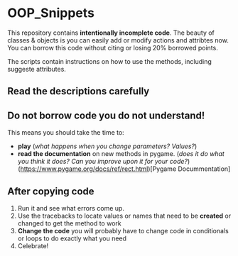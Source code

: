 # OOP_Snippets

This repository contains **intentionally incomplete code**.
The beauty of classes & objects is you can easily add or modify actions and attribtes now. You can borrow this code without citing or losing 20% borrowed points. 

The scripts contain instructions on how to use the methods, including suggeste attributes. 

## Read the descriptions carefully
## Do not borrow code you do not understand!
This means you should take the time to:
- **play** (_what happens when you change parameters? Values?_)
- **read the documentation** on new methods in pygame. (_does it do what you think it does? Can you improve upon it for your code?_)
(https://www.pygame.org/docs/ref/rect.html)[Pygame Docummentation]

## After copying code
1. Run it and see what errors come up.
2. Use the tracebacks to locate values or names that need to be **created** or changed to get the method to work
3. **Change the code** you will probably have to change code in conditionals or loops to do exactly what you need
4. Celebrate!

